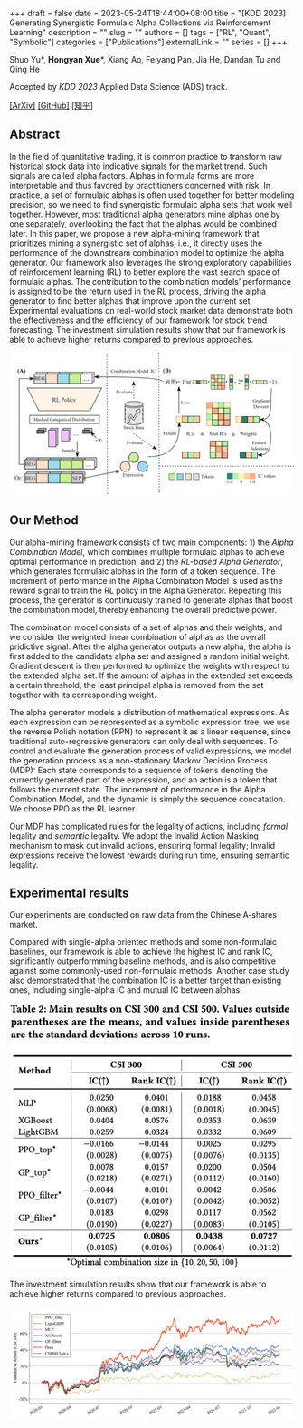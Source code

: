 +++
draft = false
date = 2023-05-24T18:44:00+08:00
title = "[KDD 2023] Generating Synergistic Formulaic Alpha Collections via Reinforcement Learning"
description = ""
slug = ""
authors = []
tags = ["RL", "Quant", "Symbolic"]
categories = ["Publications"]
externalLink = ""
series = []
+++

Shuo Yu\*, **Hongyan Xue**\*, Xiang Ao, Feiyang Pan, Jia He, Dandan Tu and Qing He

Accepted by *KDD 2023* Applied Data Science (ADS) track.

[[ArXiv]]() [[GitHub]](https://github.com/RL-MLDM/alphagen) [[知乎]](https://zhuanlan.zhihu.com/p/633150112)

## Abstract

In the field of quantitative trading, it is common practice to transform raw historical stock data into indicative signals for the market trend. Such signals are called alpha factors. Alphas in formula forms are more interpretable and thus favored by practitioners concerned with risk. In practice, a set of formulaic alphas is often used together for better modeling precision, so we need to find synergistic formulaic alpha sets that work well together. However, most traditional alpha generators mine alphas one by one separately, overlooking the fact that the alphas would be combined later. In this paper, we propose a new alpha-mining framework that prioritizes mining a synergistic set of alphas, i.e., it directly uses the performance of the downstream combination model to optimize the alpha generator. Our framework also leverages the strong exploratory capabilities of reinforcement learning (RL) to better explore the vast search space of formulaic alphas. The contribution to the combination models’ performance is assigned to be the return used in the RL process, driving the alpha generator to find better alphas that improve upon the current set. Experimental evaluations on real-world stock market data demonstrate both the effectiveness and the efficiency of our framework for stock trend forecasting. The investment simulation results show that our framework is able to achieve higher returns compared to previous approaches.

![Method](https://raw.githubusercontent.com/xuehongyanL/images/main/kdd2023alphamining/main.png)

## Our Method

Our alpha-mining framework consists of two main components: 1) the *Alpha Combination Model*, which combines multiple formulaic alphas to achieve optimal performance in prediction, and 2) the *RL-based Alpha Generator*, which generates formulaic alphas in the form of a token sequence. The increment of performance in the Alpha Combination Model is used as the reward signal to train the RL policy in the Alpha Generator. Repeating this process, the generator is continuously trained to generate alphas that boost the combination model, thereby enhancing the overall predictive power.

The combination model consists of a set of alphas and their weights, and we consider the weighted linear combination of alphas as the overall pridictive signal. After the alpha generator outputs a new alpha, the alpha is first added to the candidate alpha set and assigned a random initial weight. Gradient descent is then performed to optimize the weights with respect to the extended alpha set. If the amount of alphas in the extended set exceeds a certain threshold, the least principal alpha is removed from the set together with its corresponding weight.

The alpha generator models a distribution of mathematical expressions. As each expression can be represented as a symbolic expression tree, we use the reverse Polish notation (RPN) to represent it as a linear sequence, since traditional auto-regressive generators can only deal with sequences. To control and evaluate the generation process of valid expressions, we model the generation process as a non-stationary Markov Decision Process (MDP): Each state corresponds to a sequence of tokens denoting the currently generated part of the expression, and an action is a token that follows the current state. The increment of performance in the Alpha Combination Model, and the dynamic is simply the sequence concatation. We choose PPO as the RL learner.

Our MDP has complicated rules for the legality of actions, including *formal* legality and *semantic* legality. We adopt the Invalid Action Masking mechanism to mask out invalid actions, ensuring formal legality; Invalid expressions receive the lowest rewards during run time, ensuring semantic legality.

## Experimental results

Our experiments are conducted on raw data from the Chinese A-shares market.

Compared with single-alpha oriented methods and some non-formulaic baselines, our framework is able to achieve the highest IC and rank IC, significantly outperformming baseline methods, and is also competitive against some commonly-used non-formulaic methods. Another case study also demonstrated that the combination IC is a better target than existing ones, including single-alpha IC and mutual IC between alphas.

![Result](https://raw.githubusercontent.com/xuehongyanL/images/main/kdd2023alphamining/table2.png)

The investment simulation results show that our framework is able to achieve higher returns compared to previous approaches.

![Backtest](https://raw.githubusercontent.com/xuehongyanL/images/main/kdd2023alphamining/backtest.png)

